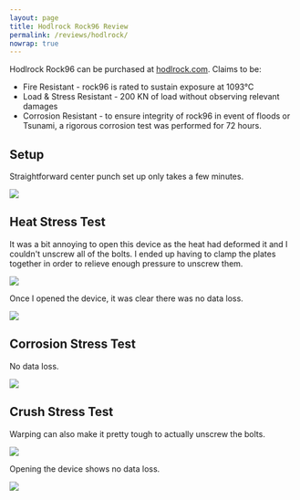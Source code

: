 ```yaml
---
layout: page
title: Hodlrock Rock96 Review
permalink: /reviews/hodlrock/
nowrap: true
---
```

Hodlrock Rock96 can be purchased at <a href="https://hodlrock.com/">hodlrock.com</a>. Claims to be:
<ul>
	<li>Fire Resistant - rock96 is rated to sustain exposure at 1093°C</li>
	<li>Load & Stress Resistant - 200 KN of load without observing relevant damages</li>
	<li>Corrosion Resistant - to ensure integrity of rock96 in event of floods or Tsunami, a rigorous corrosion test was performed for 72 hours.</li>
</ul>

## Setup

Straightforward center punch set up only takes a few minutes.

<img src="../../img/devices/hodlrock_new.jpeg" />

## Heat Stress Test

It was a bit annoying to open this device as the heat had deformed it and I couldn't unscrew all of the bolts. I ended up having to clamp the plates together in order to relieve enough pressure to unscrew them.

<img src="../../img/devices/hodlrock_heat_1.jpeg" />

Once I opened the device, it was clear there was no data loss.

<img src="../../img/devices/hodlrock_heat_2.jpeg" />

## Corrosion Stress Test

No data loss.

<img src="../../img/devices/hodlrock_acid.jpeg" />

## Crush Stress Test

Warping can also make it pretty tough to actually unscrew the bolts.

<img src="../../img/devices/hodlrock_crush_1.jpeg" />

Opening the device shows no data loss.

<img src="../../img/devices/hodlrock_crush_2.jpeg" />
